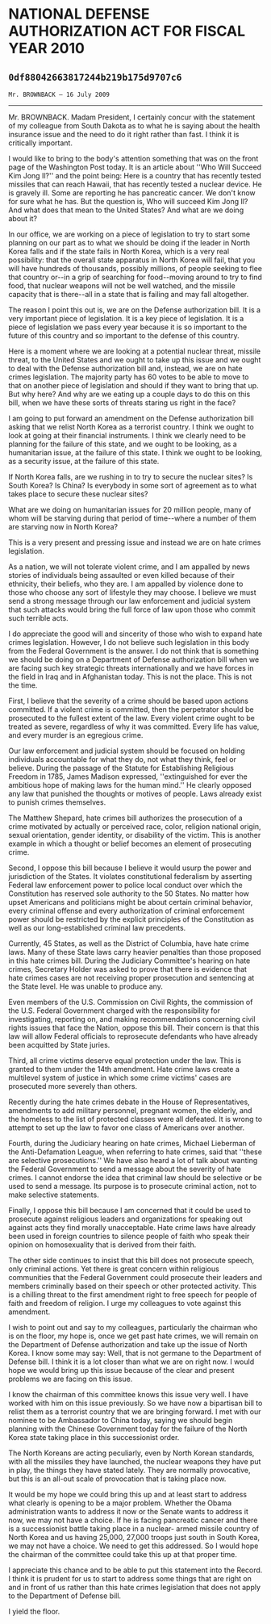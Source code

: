 # NATIONAL DEFENSE AUTHORIZATION ACT FOR FISCAL YEAR 2010
## `0df88042663817244b219b175d9707c6`
`Mr. BROWNBACK — 16 July 2009`

---


Mr. BROWNBACK. Madam President, I certainly concur with the statement 
of my colleague from South Dakota as to what he is saying about the 
health insurance issue and the need to do it right rather than fast. I 
think it is critically important.

I would like to bring to the body's attention something that was on 
the front page of the Washington Post today. It is an article about 
''Who Will Succeed Kim Jong Il?'' and the point being: Here is a 
country that has recently tested missiles that can reach Hawaii, that 
has recently tested a nuclear device. He is gravely ill. Some are 
reporting he has pancreatic cancer. We don't know for sure what he has. 
But the question is, Who will succeed Kim Jong Il? And what does that 
mean to the United States? And what are we doing about it?

In our office, we are working on a piece of legislation to try to 
start some planning on our part as to what we should be doing if the 
leader in North Korea falls and if the state fails in North Korea, 
which is a very real possibility: that the overall state apparatus in 
North Korea will fail, that you will have hundreds of thousands, 
possibly millions, of people seeking to flee that country or--in a grip 
of searching for food--moving around to try to find food, that nuclear 
weapons will not be well watched, and the missile capacity that is 
there--all in a state that is failing and may fall altogether.

The reason I point this out is, we are on the Defense authorization 
bill. It is a very important piece of legislation. It is a key piece of 
legislation. It is a piece of legislation we pass every year because it 
is so important to the future of this country and so important to the 
defense of this country.

Here is a moment where we are looking at a potential nuclear threat, 
missile threat, to the United States and we ought to take up this issue 
and we ought to deal with the Defense authorization bill and, instead, 
we are on hate crimes legislation. The majority party has 60 votes to 
be able to move to that on another piece of legislation and should if 
they want to bring that up. But why here? And why are we eating up a 
couple days to do this on this bill, when we have these sorts of 
threats staring us right in the face?

I am going to put forward an amendment on the Defense authorization 
bill asking that we relist North Korea as a terrorist country. I think 
we ought to look at going at their financial instruments. I think we 
clearly need to be planning for the failure of this state, and we ought 
to be looking, as a humanitarian issue, at the failure of this state. I 
think we ought to be looking, as a security issue, at the failure of 
this state.

If North Korea falls, are we rushing in to try to secure the nuclear 
sites? Is South Korea? Is China? Is everybody in some sort of agreement 
as to what takes place to secure these nuclear sites?

What are we doing on humanitarian issues for 20 million people, many 
of whom will be starving during that period of time--where a number of 
them are starving now in North Korea?



This is a very present and pressing issue and instead we are on hate 
crimes legislation.

As a nation, we will not tolerate violent crime, and I am appalled by 
news stories of individuals being assaulted or even killed because of 
their ethnicity, their beliefs, who they are. I am appalled by violence 
done to those who choose any sort of lifestyle they may choose. I 
believe we must send a strong message through our law enforcement and 
judicial system that such attacks would bring the full force of law 
upon those who commit such terrible acts.

I do appreciate the good will and sincerity of those who wish to 
expand hate crimes legislation. However, I do not believe such 
legislation in this body from the Federal Government is the answer. I 
do not think that is something we should be doing on a Department of 
Defense authorization bill when we are facing such key strategic 
threats internationally and we have forces in the field in Iraq and in 
Afghanistan today. This is not the place. This is not the time.

First, I believe that the severity of a crime should be based upon 
actions committed. If a violent crime is committed, then the 
perpetrator should be prosecuted to the fullest extent of the law. 
Every violent crime ought to be treated as severe, regardless of why it 
was committed. Every life has value, and every murder is an egregious 
crime.

Our law enforcement and judicial system should be focused on holding 
individuals accountable for what they do, not what they think, feel or 
believe. During the passage of the Statute for Establishing Religious 
Freedom in 1785, James Madison expressed, ''extinguished for ever the 
ambitious hope of making laws for the human mind.'' He clearly opposed 
any law that punished the thoughts or motives of people. Laws already 
exist to punish crimes themselves.

The Matthew Shepard, hate crimes bill authorizes the prosecution of a 
crime motivated by actually or perceived race, color, religion national 
origin, sexual orientation, gender identity, or disability of the 
victim. This is another example in which a thought or belief becomes an 
element of prosecuting crime.

Second, I oppose this bill because I believe it would usurp the power 
and jurisdiction of the States. It violates constitutional federalism 
by asserting Federal law enforcement power to police local conduct over 
which the Constitution has reserved sole authority to the 50 States. No 
matter how upset Americans and politicians might be about certain 
criminal behavior, every criminal offense and every authorization of 
criminal enforcement power should be restricted by the explicit 
principles of the Constitution as well as our long-established criminal 
law precedents.

Currently, 45 States, as well as the District of Columbia, have hate 
crime laws. Many of these State laws carry heavier penalties than those 
proposed in this hate crimes bill. During the Judiciary Committee's 
hearing on hate crimes, Secretary Holder was asked to prove that there 
is evidence that hate crimes cases are not receiving proper prosecution 
and sentencing at the State level. He was unable to produce any.

Even members of the U.S. Commission on Civil Rights, the commission 
of the U.S. Federal Government charged with the responsibility for 
investigating, reporting on, and making recommendations concerning 
civil rights issues that face the Nation, oppose this bill. Their 
concern is that this law will allow Federal officials to reprosecute 
defendants who have already been acquitted by State juries.

Third, all crime victims deserve equal protection under the law. This 
is granted to them under the 14th amendment. Hate crime laws create a 
multilevel system of justice in which some crime victims' cases are 
prosecuted more severely than others.

Recently during the hate crimes debate in the House of 
Representatives, amendments to add military personnel, pregnant women, 
the elderly, and the homeless to the list of protected classes were all 
defeated. It is wrong to attempt to set up the law to favor one class 
of Americans over another.

Fourth, during the Judiciary hearing on hate crimes, Michael 
Lieberman of the Anti-Defamation League, when referring to hate crimes, 
said that ''these are selective prosecutions.'' We have also heard a 
lot of talk about wanting the Federal Government to send a message 
about the severity of hate crimes. I cannot endorse the idea that 
criminal law should be selective or be used to send a message. Its 
purpose is to prosecute criminal action, not to make selective 
statements.

Finally, I oppose this bill because I am concerned that it could be 
used to prosecute against religious leaders and organizations for 
speaking out against acts they find morally unacceptable. Hate crime 
laws have already been used in foreign countries to silence people of 
faith who speak their opinion on homosexuality that is derived from 
their faith.

The other side continues to insist that this bill does not prosecute 
speech, only criminal actions. Yet there is great concern within 
religious communities that the Federal Government could prosecute their 
leaders and members criminally based on their speech or other protected 
activity. This is a chilling threat to the first amendment right to 
free speech for people of faith and freedom of religion. I urge my 
colleagues to vote against this amendment.

I wish to point out and say to my colleagues, particularly the 
chairman who is on the floor, my hope is, once we get past hate crimes, 
we will remain on the Department of Defense authorization and take up 
the issue of North Korea. I know some may say: Well, that is not 
germane to the Department of Defense bill. I think it is a lot closer 
than what we are on right now. I would hope we would bring up this 
issue because of the clear and present problems we are facing on this 
issue.

I know the chairman of this committee knows this issue very well. I 
have worked with him on this issue previously. So we have now a 
bipartisan bill to relist them as a terrorist country that we are 
bringing forward. I met with our nominee to be Ambassador to China 
today, saying we should begin planning with the Chinese Government 
today for the failure of the North Korea state taking place in this 
successionist order.

The North Koreans are acting peculiarly, even by North Korean 
standards, with all the missiles they have launched, the nuclear 
weapons they have put in play, the things they have stated lately. They 
are normally provocative, but this is an all-out scale of provocation 
that is taking place now.

It would be my hope we could bring this up and at least start to 
address what clearly is opening to be a major problem. Whether the 
Obama administration wants to address it now or the Senate wants to 
address it now, we may not have a choice. If he is facing pancreatic 
cancer and there is a successionist battle taking place in a nuclear-
armed missile country of North Korea and us having 25,000, 27,000 
troops just south in South Korea, we may not have a choice. We need to 
get this addressed. So I would hope the chairman of the committee could 
take this up at that proper time.

I appreciate this chance and to be able to put this statement into 
the Record. I think it is prudent for us to start to address some 
things that are right on and in front of us rather than this hate 
crimes legislation that does not apply to the Department of Defense 
bill.

I yield the floor.